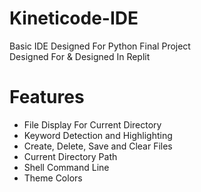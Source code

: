 # Kineticode-IDE
Basic IDE Designed For Python Final Project<br>
Designed For & Designed In Replit

# Features
<ul>
  <li>File Display For Current Directory</li>
  <li>Keyword Detection and Highlighting</li>
  <li>Create, Delete, Save and Clear Files</li>
  <li>Current Directory Path</li>
  <li>Shell Command Line</li>
  <li>Theme Colors</li>
</ul>
